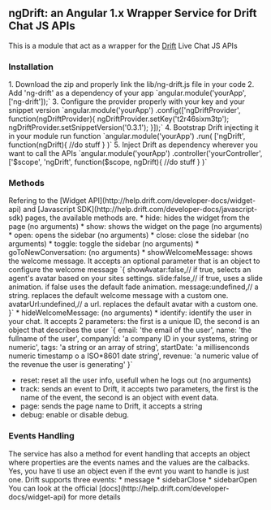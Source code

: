 <h2>ngDrift: an Angular 1.x Wrapper Service for Drift Chat JS APIs</h2>

This is a module that act as a wrapper for the [Drift](https://www.drift.com/) Live Chat JS APIs

<h3>Installation</h3>
1. Download the zip and properly link the lib/ng-drift.js file in your code
2. Add 'ng-drift' as a dependency of your app
`angular.module('yourApp', ['ng-drift']);`
3. Configure the provider properly with your key and your snippet version
`angular.module('yourApp')
	.config(['ngDriftProvider',
		function(ngDriftProvider){
			ngDriftProvider.setKey('t2r46sixm3tp');
			ngDriftProvider.setSnippetVersion('0.3.1');
		}]);`
4. Bootstrap Drift injecting it in your module run function
`angular.module('yourApp')
	.run(
		['ngDrift',
		function(ngDrift){
			//do stuff
		}
	)`
5. Inject Drift as dependency wherever you want to call the APIs
`angular.module('yourApp')
	.controller('yourController',
		['$scope', 'ngDrift',
		function($scope, ngDrift){
			//do stuff
		}
	)`

<h3>Methods</h3>
Refering to the [Widget API](http://help.drift.com/developer-docs/widget-api) and [Javascript SDK](http://help.drift.com/developer-docs/javascript-sdk) pages, the available methods are.
* hide: hides the widget from the page (no arguments)
* show: shows the widget on the page (no arguments)
* open: opens the sidebar (no arguments)
* close: close the sidebar (no arguments)
* toggle: toggle the sidebar (no arguments)
* goToNewConversation: (no arguments)
* showWelcomeMessage: shows the welcome message. It accepts an optional parameter that is an object to configure the welcome message
`{ 
  showAvatar:false,// if true, selects an agent's avatar based on your sites settings.
  slide:false,// if true, uses a slide animation. if false uses the default fade animation. 
  message:undefined,// a string. replaces the default welcome message with a custom one. 
  avatarUrl:undefined,// a url. replaces the default avatar with a custom one. 
}`
* hideWelcomeMessage: (no arguments)
* identify: identify the user in your chat. It accepts 2 parameters: the first is a unique ID, the second is an object that describes the user
`{
	email: 'the email of the user',
	name: 'the fullname of the user',
	companyId: 'a company ID in your systems, string or numeric',
	tags: 'a string or an array of string',
	startDate: 'a millisenconds numeric timestamp o a ISO*8601 date string',
	revenue: 'a numeric value of the revenue the user is generating'
}`

* reset: reset all the user info, usefull when he logs out (no arguments)
* track: sends an event to Drift, it accepts two parameters, the first is the name of the event, the second is an object with event data.
* page: sends the page name to Drift, it accepts a string
* debug: enable or disable debug.

<h3>Events Handling</h3>
The service has also a method for event handling that accepts an object where properties are the events names and the values are the calbacks. Yes, you have ti use an object even if the evnt you want to handle is just one. Drift supports three events:
* message
* sidebarClose
* sidebarOpen
You can look at the official [docs](http://help.drift.com/developer-docs/widget-api) for more details